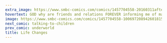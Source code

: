 ```yaml
---
extra_image: https://www.smbc-comics.com/comics/1457704558-20160311after.png
hovertext: GOD why are friends and relations FOREVER informing me of major life moments?
image: https://www.smbc-comics.com/comics/1457704558-10069720894260181531.png
next_comic: talking-to-children
prev_comic: underworld
title: Life Changes
---
```


